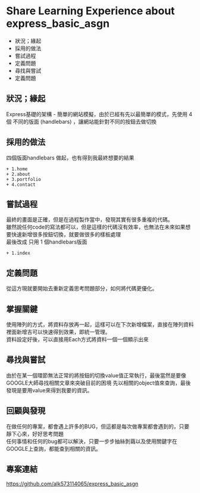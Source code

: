 

# Share Learning Experience about express_basic_asgn
  + 狀況；緣起
  + 採用的做法 
  + 嘗試過程
  + 定義問題
  + 尋找與嘗試
  + 定義問題


##  狀況；緣起  
Express基礎的架構 - 簡單的網站模擬，由於已經有先以最簡單的模式，先使用 4 個 不同的版面 (handlebars) ，讓網站能針對不同的按鈕去做切換



##  採用的做法  
  四個版面handlebars 做起，也有得到我最終想要的結果

    + 1.home
    + 2.about
    + 3.portfolio
    + 4.contact
    
    
##  嘗試過程
  最終的畫面是正確，但是在過程製作當中，發現其實有很多重複的代碼。  
  雖然說任何code的寫法都可以，但是這樣的代碼沒有效率，也無法在未來如果想要快速新增很多按鈕切換，就要做很多的樣板處理  
  最後改成 只用 1 個handlebars版面  
    
    + 1.index
  
  
##  定義問題  
  從這方現就要開始去重新定義思考問題部分，如何將代碼更優化。
  
  
##  掌握關鍵
  使用陣列的方式，將資料存放再一起，這樣可以在下次新增檔案，直接在陣列資料裡面新增吉可以快速得到效果，即統一管理。  
  資料設定好後，可以直接用Each方式將資料一個一個顯示出來
  
## 尋找與嘗試  
  由於在某一個環節無法正常的將按鈕的切換value值正常執行，最後當然是要像GOOGLE大師尋找相關文章來突破目前的困境
  先以相關的object值來查詢，最後發現是要用value來得到我要的資訊。
  
## 回顧與發現
  在做任何的專案，都會遇上許多的BUG，但這都是每次做專案都會遇到的，只要靜下心來，好好思考問題    
  任何事情和任何的bug都可以解決，只要一步步抽絲剝繭以及使用關鍵字在GOOGLE上查詢，都能查到相關的資訊。
    
  
  
  
## 專案連結

https://github.com/alk573114065/express_basic_asgn
    
